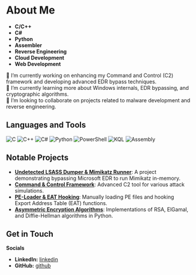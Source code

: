 # About Me

- **C/C++**
- **C#**
- **Python**
- **Assembler**
- **Reverse Engineering**
- **Cloud Development**
- **Web Development**

🔭 I’m currently working on enhancing my Command and Control (C2) framework and developing advanced EDR bypass techniques.  
🌱 I’m currently learning more about Windows internals, EDR bypassing, and cryptographic algorithms.  
👯 I’m looking to collaborate on projects related to malware development and reverse engineering.   


## Languages and Tools

<p align="left">
  <img src="https://img.shields.io/badge/C-A8B9CC?style=for-the-badge&logo=c&logoColor=white" alt="C" />
  <img src="https://img.shields.io/badge/C++-00599C?style=for-the-badge&logo=c%2B%2B&logoColor=white" alt="C++" />
  <img src="https://img.shields.io/badge/C%23-239120?style=for-the-badge&logo=c-sharp&logoColor=white" alt="C#" />
  <img src="https://img.shields.io/badge/Python-3776AB?style=for-the-badge&logo=python&logoColor=white" alt="Python" />
  <img src="https://img.shields.io/badge/PowerShell-5391FE?style=for-the-badge&logo=powershell&logoColor=white" alt="PowerShell" />
  <img src="https://img.shields.io/badge/KQL-000000?style=for-the-badge&logo=microsoft&logoColor=white" alt="KQL" />
  <img src="https://img.shields.io/badge/Assembly-525252?style=for-the-badge&logo=assembly&logoColor=white" alt="Assembly" />
</p>

## Notable Projects

- **[Undetected LSASS Dumper & Mimikatz Runner](https://github.com/ahron-chet/Guard-Bypass-Toolkit-LSASS-Dumper-and-Mimikatz-Runner)**: A project demonstrating bypassing Microsoft EDR to run Mimikatz in-memory.
- **[Command & Control Framework](https://github.com/ahron-chet/NeptoonC2)**: Advanced C2 tool for various attack simulations.
- **[PE-Loader & EAT Hooking](https://github.com/ahron-chet/EAT-Functions-Hooking)**: Manually loading PE files and hooking Export Address Table (EAT) functions.
- **[Asymmetric Encryption Algorithms](https://github.com/ahron-chet/Asymmetric-encryption-algorithms-RSA-Elgamal-Diffie-Hellman)**: Implementations of RSA, ElGamal, and Diffie-Hellman algorithms in Python.

## Get in Touch

**Socials**
- **LinkedIn:** [linkedin](https://www.linkedin.com/in/aharon-chetrit-436886267/)
- **GitHub:** [github](https://github.com/ahron-chet)
